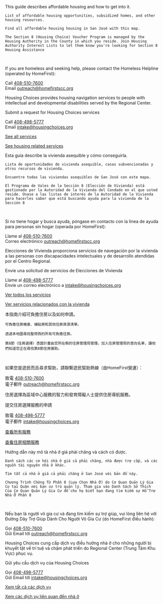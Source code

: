 <RenderIf language="default">

  <InfoCardGrid title="Bay Area Doorway Portals" subtitle="San José’s Doorway portal is one of several similar Bay Area websites created to simplify the process to find and apply for affordable rental housing. Affordable housing opportunities in other counties can be found at other Bay Area Doorway Portals.">
  <InfoCard title="How it Works?"  externalHref="https://res.cloudinary.com/exygy/image/upload/v1652106469/Revised_Affordable_Housing_Application_and_Selection_Process_-_San_Jose_ENG_nbgp6i.pdf">
  This guide describes affordable housing and how to get into it.
  </InfoCard>

  <InfoCard title="Alameda County" externalHref="https://housing.acgov.org/">
  </InfoCard>

  <InfoCard title="San Francisco" externalHref="https://housing.sfgov.org/">
  </InfoCard>

  <InfoCard title="San Mateo County" externalHref="https://smc.housingbayarea.org/">
  </InfoCard>
  </InfoCardGrid>
  <br />

  <InfoCardGrid title="Santa Clara County Affordable Housing Opportunities" subtitle="View affordable housing opportunities in Santa Clara County.">
  <InfoCard title="Affordable Housing in Santa Clara County" externalHref="https://affordablehousingonline.com/housing-search/California/Santa-Clara-County">

    List of affordable housing opportunities, subsidized homes, and other housing resources.

  </InfoCard>
  <InfoCard title="San José Affordable Housing Locator Map" externalHref="https://www.arcgis.com/apps/webappviewer/index.html?appid=73a4097001c24366a02272d4ddcfe25a&extent=-13580483.9128%2C4475440.128%2C-13551437.8421%2C4493899.6704%2C102100">

    Find all affordable housing housing in San José with this map.

  </InfoCard>
  <InfoCard title="Section 8 (Housing Choice) Voucher Portal" externalHref="https://www.scchousingauthority.org/applicantportal/">

    The Section 8 (Housing Choice) Voucher Program is managed by the Housing Authority in the County in which you reside. Join Housing Authority Interest Lists to let them know you're looking for Section 8 Housing Assistance

  </InfoCard>
  </InfoCardGrid>

  <br/>

  <InfoCardGrid title="City and Region-related Resources">
  <InfoCard title="Homeless Hotline">

  If you are homeless and seeking help, please contact the Homeless Helpline (operated by HomeFirst): 

  Call [408-510-7600](tel:+1-408-510-7600)  
  Email [outreach@homefirstscc.org](mailto:outreach@homefirstscc.org)

  </InfoCard>

  <InfoCard title="Housing Choices" externalHref="https://housingchoices.force.com/interestform/">

  Housing Choices provides housing navigation services to people with intellectual and developmental disabilities served by the Regional Center. 

  Submit a request for Housing Choices services 

  Call [408-498-5777](tel:+1-408-498-5777)  
  Email [intake@housingchoices.org](mailto:intake@housingchoices.org)

  </InfoCard>

  <InfoCard title="211 United Way Bay Area Health and Human Services">

  [See all services](https://www.211bayarea.org/santaclara/)

  [See housing related services](https://www.211bayarea.org/santaclara/housing/)

  </InfoCard>
  </InfoCardGrid>

</RenderIf>

<RenderIf language="es">
  <InfoCardGrid title="Portales del Área de la Bahía" subtitle="El portal Doorway de San José es uno de muchos sitios web similares del Área de la Bahía que fue creado para simplificar el proceso de encontrar y postularse para el alquiler de viviendas asequibles. Puede encontrar oportunidades de vivienda asequible en otros condados en otros portales del Área de la Bahía.">
  <InfoCard title="¿Cómo funciona?"  externalHref="https://res.cloudinary.com/exygy/image/upload/v1652106470/Revised_Affordable_Housing_Application_and_Selection_Process_-_San_Jose_spa_bvxvff.pdf">
  Esta guía describe la vivienda asequible y cómo conseguirla.
  </InfoCard>

  <InfoCard title="Condado de Alameda" externalHref="https://housing.acgov.org/">
  </InfoCard>

  <InfoCard title="San Francisco" externalHref="https://housing.sfgov.org/">
  </InfoCard>
  <InfoCard title="Condado de San Mateo" externalHref="https://smc.housingbayarea.org/">
  </InfoCard>
  </InfoCardGrid>
  <br />

  <InfoCardGrid title="Oportunidades de vivienda asequible en el condado de Santa Clara" subtitle="Vea las oportunidades de vivienda asequible en el condado de Santa Clara.">
  <InfoCard title="Viviendas asequibles en el condado de Santa Clara" externalHref="https://affordablehousingonline.com/housing-search/California/Santa-Clara-County">

    Lista de oportunidades de vivienda asequible, casas subvencionadas y otros recursos de vivienda.

  </InfoCard>
  <InfoCard title="Mapa de localización de viviendas asequibles en San José" externalHref="https://www.arcgis.com/apps/webappviewer/index.html?appid=73a4097001c24366a02272d4ddcfe25a&extent=-13580483.9128%2C4475440.128%2C-13551437.8421%2C4493899.6704%2C102100">

    Encuentre todas las viviendas asequibles de San José con este mapa.

  </InfoCard>
  <InfoCard title="Portal de Vales de la Sección 8 (Elección de Vivienda)" externalHref="https://www.scchousingauthority.org/applicantportal/">

    El Programa de Vales de la Sección 8 (Elección de Vivienda) está gestionado por la Autoridad de la Vivienda del Condado en el que usted reside. Únase a las listas de interés de la Autoridad de la Vivienda para hacerles saber que está buscando ayuda para la vivienda de la Sección 8

  </InfoCard>
  </InfoCardGrid>

  <br/>

  <InfoCardGrid title="Recursos Relacionados con la Ciudad y la Región">
  <InfoCard title="Línea directa para personas sin hogar">

  Si no tiene hogar y busca ayuda, póngase en contacto con la línea de ayuda para personas sin hogar (operada por HomeFirst):

  Llame al [408-510-7600](tel:+1-408-510-7600)  
  Correo electrónico [outreach@homefirstscc.org](mailto:outreach@homefirstscc.org)

  </InfoCard>

  <InfoCard title="Elecciones de Vivienda" externalHref="https://housingchoices.force.com/interestform/">

  Elecciones de Vivienda proporciona servicios de navegación por la vivienda a las personas con discapacidades intelectuales y de desarrollo atendidas por el Centro Regional.

  Envíe una solicitud de servicios de Elecciones de Vivienda

  Llame al [408-498-5777](tel:+1-408-498-5777)  
  Envíe un correo electrónico a [intake@housingchoices.org](mailto:intake@housingchoices.org)

  </InfoCard>

  <InfoCard title="Servicios Humanos y de Salud del Área de la Bahía de 211 United Way">

  [Ver todos los servicios](https://www.211bayarea.org/santaclara/)

  [Ver servicios relacionados con la vivienda](https://www.211bayarea.org/santaclara/housing/)

  </InfoCard>
  </InfoCardGrid>

</RenderIf>

<RenderIf language="zh">
  <InfoCardGrid title="灣區門戶網站" subtitle="聖荷西市Doorway門戶網站是灣區幾個類似的網站之一，旨在簡化尋找和申請可負擔租房的過程。其他縣的可負擔住房機會可在其他灣區門戶網站尋找。">
  <InfoCard title="這個怎麼運作？" externalHref="https://res.cloudinary.com/exygy/image/upload/v1652106470/Revised_Affordable_Housing_Application_and_Selection_Process_-_San_Jose-TCH_uuuf2f.pdf">
    本指南介紹可負擔住房以及如何申請。
  </InfoCard>

  <InfoCard title="阿拉米達縣" externalHref="https://housing.acgov.org/">
  </InfoCard>

  <InfoCard title="三藩市" externalHref="https://housing.sfgov.org/">
  </InfoCard>

  <InfoCard title="聖馬刁縣" externalHref="https://smc.housingbayarea.org/">
  </InfoCard>

  </InfoCardGrid>
  <br />

  <InfoCardGrid title="聖塔克拉拉縣的可負擔住房機會" subtitle="查看聖克拉拉縣的可負擔住房機會。">
  <InfoCard title="聖克拉拉縣的可負擔住房" externalHref="https://affordablehousingonline.com/housing-search/California/Santa-Clara-County">

    可負擔住房機會、補貼房和其他住房資源清單。

  </InfoCard>
  <InfoCard title="聖荷西可負擔住房定點地圖" externalHref="https://www.arcgis.com/apps/webappviewer/index.html?appid=73a4097001c24366a02272d4ddcfe25a&extent=-13580483.9128%2C4475440.128%2C-13551437.8421%2C4493899.6704%2C102100">

    透過本地圖尋找聖荷西的所有可負擔住房。

  </InfoCard>
  <InfoCard title="第8節（住房選擇）憑證門戶網站" externalHref="https://www.scchousingauthority.org/applicantportal/">

    第8節（住房選擇）憑證計畫由您所在縣的住房管理局管理。加入住房管理局的意向名單，讓他們知道您正在尋找第8節住房援助。

  </InfoCard>
  </InfoCardGrid>

  <br/>

  <InfoCardGrid title="城市和地區的相關資源">
  <InfoCard title="遊民熱線">

  如果您是遊民而且尋求幫助，請聯繫遊民幫助熱線（由HomeFirst營運）：

  致電 [408-510-7600](tel:+1-408-510-7600)  
  電子郵件 [outreach@homefirstscc.org](mailto:outreach@homefirstscc.org)

  </InfoCard>

  <InfoCard title="住房選擇" externalHref="https://housingchoices.force.com/interestform/">

  住房選擇為區域中心服務的智力和發育障礙人士提供住房導航服務。

  提交住房選擇服務的申請

  致電 [408-498-5777](tel:+1-408-498-5777)  
  電子郵件 [intake@housingchoices.org](mailto:intake@housingchoices.org)

  </InfoCard>

  <InfoCard title="211 United Way Bay Area Health and Human Services">

  [查看所有服務](https://www.211bayarea.org/santaclara/)

  [查看住房相關服務](https://www.211bayarea.org/santaclara/housing/)

  </InfoCard>
  </InfoCardGrid>
</RenderIf>

<RenderIf language="vi">
  <InfoCardGrid title="CỔNG THÔNG TIN CỬA NGÕ VÙNG VỊNH" subtitle="Cổng thông tin Doorway của San José là một trong số các trang web tương tự của Vùng Vịnh được tạo ra để đơn giản hóa quy trình tìm và đăng ký nhà cho thuê giá phải chăng. Có thể tìm thấy các cơ hội nhà ở giá cả phải chăng ở các quận khác tại các Cổng thông tin Cửa Ngõ Vùng Vịnh khác.">
  <InfoCard title="Làm thế nào nó hoạt động?" externalHref="https://res.cloudinary.com/exygy/image/upload/v1652106470/Revised_Affordable_Housing_Application_and_Selection_Process_-_San_JoseVietFinal_je8c2j.pdf">
    Hướng dẫn này mô tả nhà ở giá phải chăng và cách có được.
  </InfoCard>

  <InfoCard title="Quận Alameda" externalHref="https://housing.acgov.org/">
  </InfoCard>

  <InfoCard title="San Francisco" externalHref="https://housing.sfgov.org/">
  </InfoCard>

  <InfoCard title="Quận San Mateo" externalHref="https://smc.housingbayarea.org/">
  </InfoCard>

  </InfoCardGrid>
  <br />

  <InfoCardGrid title="Cơ hội nhà ở phù hợp thuộc Quận Santa Clara" subtitle="Xem các cơ hội nhà ở giá cả phải chăng ở Quận Santa Clara.">
  <InfoCard title="Nhà Ở Giá Cả Phải Chăng ở Quận Santa Clara" externalHref="https://affordablehousingonline.com/housing-search/California/Santa-Clara-County">

    Danh sách các cơ hội nhà ở giá cả phải chăng, nhà được trợ cấp, và các nguồn tài nguyên nhà ở khác.

  </InfoCard>
  <InfoCard title="Bản Đồ Định Vị Nhà Ở Giá Cả Phải Chăng Ở San José" externalHref="https://www.arcgis.com/apps/webappviewer/index.html?appid=73a4097001c24366a02272d4ddcfe25a&extent=-13580483.9128%2C4475440.128%2C-13551437.8421%2C4493899.6704%2C102100">

    Tìm tất cả nhà ở giá cả phải chăng ở San José với bản đồ này.

  </InfoCard>
  <InfoCard title="Cổng Thông Tin Chứng Từ Phần 8 (Lựa Chọn Nhà Ở)" externalHref="https://www.scchousingauthority.org/applicantportal/">

    Chương Trình Chứng Từ Phần 8 (Lựa Chọn Nhà Ở) do Cơ Quan Quản Lý Gia Cư tại Quận nơi bạn cư trú quản lý. Tham gia vào Danh Sách Sở Thích Của Cơ Quan Quản Lý Gia Cư để cho họ biết bạn đang tìm kiếm sự Hỗ Trợ Nhà Ở Phần 8

  </InfoCard>
  </InfoCardGrid>

  <br/>

  <InfoCardGrid title="CÁC NGUỒN TÀI NGUYÊN CÓ LIÊN QUAN CỦA THÀNH PHỐ VÀ KHU VỰC">
  <InfoCard title="Đường Dây Nóng Cho Người Vô Gia Cư">

  Nếu bạn là người vô gia cư và đang tìm kiếm sự trợ giúp, vui lòng liên hệ với Đường Dây Trợ Giúp Dành Cho Người Vô Gia Cư (do HomeFirst điều hành): 

  Gọi [408-510-7600](tel:+1-408-510-7600)  
  Gửi Email tới [outreach@homefirstscc.org](mailto:outreach@homefirstscc.org)

  </InfoCard>

  <InfoCard title="Housing Choices (Lựa Chọn Nhà Ở)" externalHref="https://housingchoices.force.com/interestform/">

  Housing Choices cung cấp dịch vụ điều hướng nhà ở cho những người bị khuyết tật về trí tuệ và chậm phát triển do Regional Center (Trung Tâm Khu Vực) phục vụ.

  Gửi yêu cầu dịch vụ của Housing Choices 

  Gọi [408-498-5777](tel:+1-408-498-5777)  
  Gửi Email tới [intake@housingchoices.org](mailto:intake@housingchoices.org)

  </InfoCard>

  <InfoCard title="211 United Way Bay Area Health and Human Services (Dịch Vụ Nhân Sinh và Y Tế Khu Vực Vịnh United Way)">

  [Xem tất cả các dịch vụ](https://www.211bayarea.org/santaclara/)

  [Xem các dịch vụ liên quan đến nhà ở](https://www.211bayarea.org/santaclara/housing/)

  </InfoCard>
  </InfoCardGrid>
</RenderIf>
